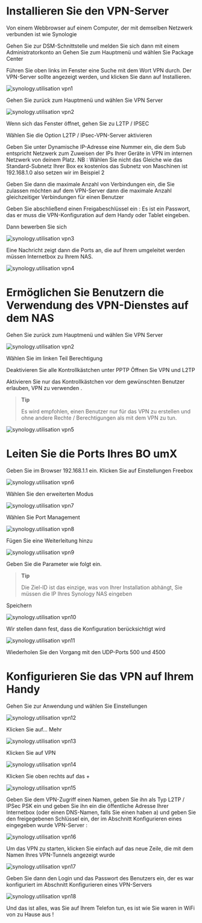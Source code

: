 Installieren Sie den VPN-Server 
====================

Von einem Webbrowser auf einem Computer, der mit demselben Netzwerk verbunden ist wie
Synologie

Gehen Sie zur DSM-Schnittstelle und melden Sie sich dann mit einem Administratorkonto an
Gehen Sie zum Hauptmenü und wählen Sie Package Center

Führen Sie oben links im Fenster eine Suche mit dem Wort VPN durch.
Der VPN-Server sollte angezeigt werden, und klicken Sie dann auf Installieren.

![synology.utilisation vpn1](images/synology.utilisation_vpn1.png)

Gehen Sie zurück zum Hauptmenü und wählen Sie VPN Server

![synology.utilisation vpn2](images/synology.utilisation_vpn2.png)

Wenn sich das Fenster öffnet, gehen Sie zu L2TP / IPSEC

Wählen Sie die Option L2TP / IPsec-VPN-Server aktivieren

Geben Sie unter Dynamische IP-Adresse eine Nummer ein, die dem Sub entspricht
Netzwerk zum Zuweisen der IPs Ihrer Geräte in VPN im internen Netzwerk
von deinem Platz. NB : Wählen Sie nicht das Gleiche wie das
Standard-Subnetz Ihrer Box ex kostenlos das Subnetz von
Maschinen ist 192.168.1.0 also setzen wir im Beispiel 2

Geben Sie dann die maximale Anzahl von Verbindungen ein, die Sie zulassen möchten
auf dem VPN-Server dann die maximale Anzahl gleichzeitiger Verbindungen
für einen Benutzer

Geben Sie abschließend einen Freigabeschlüssel ein : Es ist ein Passwort, das er
muss die VPN-Konfiguration auf dem Handy oder Tablet eingeben.

Dann bewerben Sie sich

![synology.utilisation vpn3](images/synology.utilisation_vpn3.png)

Eine Nachricht zeigt dann die Ports an, die auf Ihrem umgeleitet werden müssen
Internetbox zu Ihrem NAS.

![synology.utilisation vpn4](images/synology.utilisation_vpn4.png)

Ermöglichen Sie Benutzern die Verwendung des VPN-Dienstes auf dem NAS 
===============================================================

Gehen Sie zurück zum Hauptmenü und wählen Sie VPN Server

![synology.utilisation vpn2](images/synology.utilisation_vpn2.png)

Wählen Sie im linken Teil Berechtigung

Deaktivieren Sie alle Kontrollkästchen unter PPTP Öffnen Sie VPN und L2TP

Aktivieren Sie nur das Kontrollkästchen vor dem gewünschten Benutzer
erlauben, VPN zu verwenden .

> **Tip**
>
> Es wird empfohlen, einen Benutzer nur für das VPN zu erstellen
> und ohne andere Rechte / Berechtigungen als mit dem VPN zu tun.

![synology.utilisation vpn5](images/synology.utilisation_vpn5.png)

Leiten Sie die Ports Ihres BO umX 
===============================

Geben Sie im Browser 192.168.1.1 ein. Klicken Sie auf Einstellungen
Freebox

![synology.utilisation vpn6](images/synology.utilisation_vpn6.png)

Wählen Sie den erweiterten Modus

![synology.utilisation vpn7](images/synology.utilisation_vpn7.png)

Wählen Sie Port Management

![synology.utilisation vpn8](images/synology.utilisation_vpn8.png)

Fügen Sie eine Weiterleitung hinzu

![synology.utilisation vpn9](images/synology.utilisation_vpn9.png)

Geben Sie die Parameter wie folgt ein.

> **Tip**
>
> Die Ziel-ID ist das einzige, was von Ihrer Installation abhängt,
> Sie müssen die IP Ihres Synology NAS eingeben

Speichern

![synology.utilisation vpn10](images/synology.utilisation_vpn10.png)

Wir stellen dann fest, dass die Konfiguration berücksichtigt wird

![synology.utilisation vpn11](images/synology.utilisation_vpn11.png)

Wiederholen Sie den Vorgang mit den UDP-Ports 500 und 4500

Konfigurieren Sie das VPN auf Ihrem Handy 
==================================

Gehen Sie zur Anwendung und wählen Sie Einstellungen

![synology.utilisation vpn12](images/synology.utilisation_vpn12.png)

Klicken Sie auf… Mehr

![synology.utilisation vpn13](images/synology.utilisation_vpn13.png)

Klicken Sie auf VPN

![synology.utilisation vpn14](images/synology.utilisation_vpn14.png)

Klicken Sie oben rechts auf das +

![synology.utilisation vpn15](images/synology.utilisation_vpn15.png)

Geben Sie dem VPN-Zugriff einen Namen, geben Sie ihn als Typ L2TP / IPSec PSK ein und geben Sie ihn ein
die öffentliche Adresse Ihrer Internetbox (oder einen DNS-Namen, falls Sie einen haben
a) und geben Sie den freigegebenen Schlüssel ein, der im Abschnitt Konfigurieren eines eingegeben wurde
VPN-Server :

![synology.utilisation vpn16](images/synology.utilisation_vpn16.png)

Um das VPN zu starten, klicken Sie einfach auf das neue
Zeile, die mit dem Namen Ihres VPN-Tunnels angezeigt wurde

![synology.utilisation vpn17](images/synology.utilisation_vpn17.png)

Geben Sie dann den Login und das Passwort des Benutzers ein, der es war
konfiguriert im Abschnitt Konfigurieren eines VPN-Servers

![synology.utilisation vpn18](images/synology.utilisation_vpn18.png)

Und das ist alles, was Sie auf Ihrem Telefon tun, es ist wie Sie
waren in WiFi von zu Hause aus !
